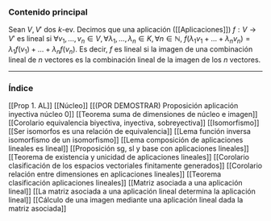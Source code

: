 ### Contenido principal

Sean $V, V'$ dos $k$-ev. Decimos que una aplicación ([[Aplicaciones]]) $f: V \rightarrow V'$ es lineal si $\forall v_1 , \dots, v_n \in V, \forall \lambda_1, \dots, \lambda_n \in K, \forall n \in \mathbb{N}$, $f(\lambda_1 v_1 + \dots + \lambda_n v_n) = \lambda_1 f(v_1) + \dots + \lambda_n f(v_n)$. Es decir, $f$ es lineal si la imagen de una combinación lineal de $n$ vectores es la combinación lineal de la imagen de los $n$ vectores.

--- 
### Índice
[[Prop 1. AL]]
[[Núcleo]]
[[(POR DEMOSTRAR) Proposición aplicación inyectiva núcleo 0]]
[[Teorema suma de dimensiones de núcleo e imagen]]
[[Corolario equivalencia biyectiva, inyectiva, sobreyectiva]]
[[Isomorfismo]]
[[Ser isomorfos es una relación de equivalencia]]
[[Lema función inversa isomorfismo de un isomorfismo]]
[[Lema composición de aplicaciones lineales es lineal]]
[[Proposición sg, sl y base con aplicaciones lineales]]
[[Teorema de existencia y unicidad de aplicaciones lineales]]
[[Corolario clasificación de los espacios vectoriales finitamente generados]]
[[Corolario relación entre dimensiones en aplicaciones lineales]]
[[Teorema clasificación aplicaciones lineales]]
[[Matriz asociada a una aplicación lineal]]
[[La matriz asociada a una aplicación lineal determina la aplicación lineal]]
[[Cálculo de una imagen mediante una aplicación lineal dada la matriz asociada]]



